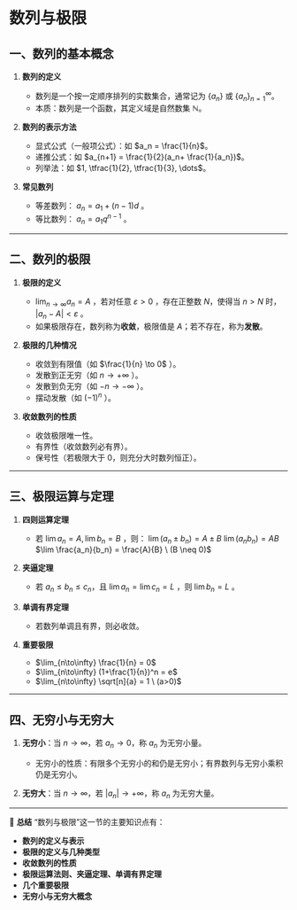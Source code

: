 
# 数列与极限


## 一、数列的基本概念

1. **数列的定义**

   * 数列是一个按一定顺序排列的实数集合，通常记为 $\{a_n\}$ 或 $\{a_n\}_{n=1}^\infty$。
   * 本质：数列是一个函数，其定义域是自然数集 $\mathbb{N}$。

2. **数列的表示方法**

   * 显式公式（一般项公式）：如 $a_n = \frac{1}{n}$。
   * 递推公式：如 $a_{n+1} = \frac{1}{2}(a_n+ \frac{1}{a_n})$。
   * 列举法：如 $1, \tfrac{1}{2}, \tfrac{1}{3}, \dots$。

3. **常见数列**

   * 等差数列： $a_n = a_1 + (n-1)d$ 。
   * 等比数列： $a_n = a_1 q^{n-1}$ 。

---

## 二、数列的极限

1. **极限的定义**

   * $\lim_{n \to \infty} a_n = A$ ，若对任意 $\varepsilon > 0$ ，存在正整数 $N$，使得当 $n > N$ 时， $|a_n - A| < \varepsilon$ 。
   * 如果极限存在，数列称为**收敛**，极限值是 $A$；若不存在，称为**发散**。

2. **极限的几种情况**

   * 收敛到有限值（如 $\frac{1}{n} \to 0$ ）。
   * 发散到正无穷（如 $n \to +\infty$ ）。
   * 发散到负无穷（如 $-n \to -\infty$ ）。
   * 摆动发散（如 $(-1)^n$ ）。

3. **收敛数列的性质**

   * 收敛极限唯一性。
   * 有界性（收敛数列必有界）。
   * 保号性（若极限大于 0，则充分大时数列恒正）。

---

## 三、极限运算与定理

1. **四则运算定理**

   * 若 $\lim a_n = A, \lim b_n = B$ ，则：
     $\lim (a_n \pm b_n) = A \pm B$
     $\lim (a_n b_n) = AB$
     $\lim \frac{a_n}{b_n} = \frac{A}{B} \ (B \neq 0)$

2. **夹逼定理**

   * 若 $a_n \leq b_n \leq c_n$，且 $\lim a_n = \lim c_n = L$ ，则 $\lim b_n = L$ 。

3. **单调有界定理**

   * 若数列单调且有界，则必收敛。

4. **重要极限**

   * $\lim_{n\to\infty} \frac{1}{n} = 0$
   * $\lim_{n\to\infty} (1+\frac{1}{n})^n = e$
   * $\lim_{n\to\infty} \sqrt[n]{a} = 1 \ (a>0)$

---

## 四、无穷小与无穷大

1. **无穷小**：当 $n \to \infty$，若 $a_n \to 0$，称 $a_n$ 为无穷小量。

   * 无穷小的性质：有限多个无穷小的和仍是无穷小；有界数列与无穷小乘积仍是无穷小。

2. **无穷大**：当 $n \to \infty$，若 $|a_n| \to +\infty$，称 $a_n$ 为无穷大量。

---

📌 **总结**
“数列与极限”这一节的主要知识点有：

* **数列的定义与表示**
* **极限的定义与几种类型**
* **收敛数列的性质**
* **极限运算法则、夹逼定理、单调有界定理**
* **几个重要极限**
* **无穷小与无穷大概念**




